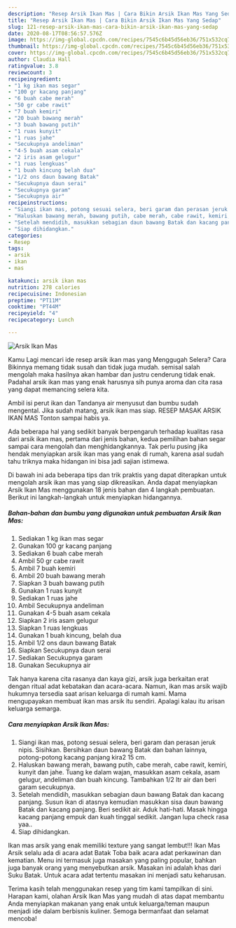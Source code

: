 ```yaml
---
description: "Resep Arsik Ikan Mas | Cara Bikin Arsik Ikan Mas Yang Sedap"
title: "Resep Arsik Ikan Mas | Cara Bikin Arsik Ikan Mas Yang Sedap"
slug: 121-resep-arsik-ikan-mas-cara-bikin-arsik-ikan-mas-yang-sedap
date: 2020-08-17T08:56:57.576Z
image: https://img-global.cpcdn.com/recipes/7545c6b45d56eb36/751x532cq70/arsik-ikan-mas-foto-resep-utama.jpg
thumbnail: https://img-global.cpcdn.com/recipes/7545c6b45d56eb36/751x532cq70/arsik-ikan-mas-foto-resep-utama.jpg
cover: https://img-global.cpcdn.com/recipes/7545c6b45d56eb36/751x532cq70/arsik-ikan-mas-foto-resep-utama.jpg
author: Claudia Hall
ratingvalue: 3.8
reviewcount: 3
recipeingredient:
- "1 kg ikan mas segar"
- "100 gr kacang panjang"
- "6 buah cabe merah"
- "50 gr cabe rawit"
- "7 buah kemiri"
- "20 buah bawang merah"
- "3 buah bawang putih"
- "1 ruas kunyit"
- "1 ruas jahe"
- "Secukupnya andeliman"
- "4-5 buah asam cekala"
- "2 iris asam gelugur"
- "1 ruas lengkuas"
- "1 buah kincung belah dua"
- "1/2 ons daun bawang Batak"
- "Secukupnya daun serai"
- "Secukupnya garam"
- "Secukupnya air"
recipeinstructions:
- "Siangi ikan mas, potong sesuai selera, beri garam dan perasan jeruk nipis. Sisihkan. Bersihkan daun bawang Batak dan bahan lainnya, potong-potong kacang panjang kira2 15 cm."
- "Haluskan bawang merah, bawang putih, cabe merah, cabe rawit, kemiri, kunyit dan jahe. Tuang ke dalam wajan, masukkan asam cekala, asam gelugur, andeliman dan buah kincung. Tambahkan 1/2 ltr air dan beri garam secukupnya."
- "Setelah mendidih, masukkan sebagian daun bawang Batak dan kacang panjang. Susun ikan di atasnya kemudian masukkan sisa daun bawang Batak dan kacang panjang. Beri sedikit air. Aduk hati-hati. Masak hingga kacang panjang empuk dan kuah tinggal sedikit. Jangan lupa check rasa yaa.."
- "Siap dihidangkan."
categories:
- Resep
tags:
- arsik
- ikan
- mas

katakunci: arsik ikan mas 
nutrition: 278 calories
recipecuisine: Indonesian
preptime: "PT11M"
cooktime: "PT44M"
recipeyield: "4"
recipecategory: Lunch

---
```



![Arsik Ikan Mas](https://img-global.cpcdn.com/recipes/7545c6b45d56eb36/751x532cq70/arsik-ikan-mas-foto-resep-utama.jpg)

Kamu Lagi mencari ide resep arsik ikan mas yang Menggugah Selera? Cara Bikinnya memang tidak susah dan tidak juga mudah. semisal salah mengolah maka hasilnya akan hambar dan justru cenderung tidak enak. Padahal arsik ikan mas yang enak harusnya sih punya aroma dan cita rasa yang dapat memancing selera kita.

Ambil isi perut ikan dan Tandanya air menyusut dan bumbu sudah mengental. Jika sudah matang, arsik ikan mas siap. RESEP MASAK ARSIK IKAN MAS Tonton sampai habis ya.

Ada beberapa hal yang sedikit banyak berpengaruh terhadap kualitas rasa dari arsik ikan mas, pertama dari jenis bahan, kedua pemilihan bahan segar sampai cara mengolah dan menghidangkannya. Tak perlu pusing jika hendak menyiapkan arsik ikan mas yang enak di rumah, karena asal sudah tahu triknya maka hidangan ini bisa jadi sajian istimewa.


Di bawah ini ada beberapa tips dan trik praktis yang dapat diterapkan untuk mengolah arsik ikan mas yang siap dikreasikan. Anda dapat menyiapkan Arsik Ikan Mas menggunakan 18 jenis bahan dan 4 langkah pembuatan. Berikut ini langkah-langkah untuk menyiapkan hidangannya.

<!--inarticleads1-->

##### Bahan-bahan dan bumbu yang digunakan untuk pembuatan Arsik Ikan Mas:

1. Sediakan 1 kg ikan mas segar
1. Gunakan 100 gr kacang panjang
1. Sediakan 6 buah cabe merah
1. Ambil 50 gr cabe rawit
1. Ambil 7 buah kemiri
1. Ambil 20 buah bawang merah
1. Siapkan 3 buah bawang putih
1. Gunakan 1 ruas kunyit
1. Sediakan 1 ruas jahe
1. Ambil Secukupnya andeliman
1. Gunakan 4-5 buah asam cekala
1. Siapkan 2 iris asam gelugur
1. Siapkan 1 ruas lengkuas
1. Gunakan 1 buah kincung, belah dua
1. Ambil 1/2 ons daun bawang Batak
1. Siapkan Secukupnya daun serai
1. Sediakan Secukupnya garam
1. Gunakan Secukupnya air


Tak hanya karena cita rasanya dan kaya gizi, arsik juga berkaitan erat dengan ritual adat kebatakan dan acara-acara. Namun, ikan mas arsik wajib hukumnya tersedia saat arisan keluarga di rumah kami. Mama mengupayakan membuat ikan mas arsik itu sendiri. Apalagi kalau itu arisan keluarga semarga. 

<!--inarticleads2-->

##### Cara menyiapkan Arsik Ikan Mas:

1. Siangi ikan mas, potong sesuai selera, beri garam dan perasan jeruk nipis. Sisihkan. Bersihkan daun bawang Batak dan bahan lainnya, potong-potong kacang panjang kira2 15 cm.
1. Haluskan bawang merah, bawang putih, cabe merah, cabe rawit, kemiri, kunyit dan jahe. Tuang ke dalam wajan, masukkan asam cekala, asam gelugur, andeliman dan buah kincung. Tambahkan 1/2 ltr air dan beri garam secukupnya.
1. Setelah mendidih, masukkan sebagian daun bawang Batak dan kacang panjang. Susun ikan di atasnya kemudian masukkan sisa daun bawang Batak dan kacang panjang. Beri sedikit air. Aduk hati-hati. Masak hingga kacang panjang empuk dan kuah tinggal sedikit. Jangan lupa check rasa yaa..
1. Siap dihidangkan.


Ikan mas arsik yang enak memiliki texture yang sangat lembut!!! Ikan Mas Arsik selalu ada di acara adat Batak Toba baik acara adat perkawinan dan kematian. Menu ini termasuk juga masakan yang paling popular, bahkan juga banyak orang yang menyebutkan arsik. Masakan ini adalah khas dari Suku Batak. Untuk acara adat tertentu masakan ini menjadi satu keharusan. 

Terima kasih telah menggunakan resep yang tim kami tampilkan di sini. Harapan kami, olahan Arsik Ikan Mas yang mudah di atas dapat membantu Anda menyiapkan makanan yang enak untuk keluarga/teman maupun menjadi ide dalam berbisnis kuliner. Semoga bermanfaat dan selamat mencoba!
